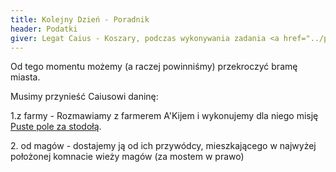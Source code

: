 ```yaml
---
title: Kolejny Dzień - Poradnik
header: Podatki
giver: Legat Caius - Koszary, podczas wykonywania zadania <a href="../praca-dla-dona">Praca dla Dona</a>.
---
```

Od tego momentu możemy (a raczej powinniśmy) przekroczyć bramę miasta.

Musimy przynieść Caiusowi daninę:

1.z&nbsp;farmy - Rozmawiamy z&nbsp;farmerem A'Kijem i&nbsp;wykonujemy dla niego misję <a href="../puste-pole-za-stodola">Puste pole za stodołą</a>.

2.&nbsp;od magów - dostajemy ją od ich przywódcy, mieszkającego w&nbsp;najwyżej położonej komnacie wieży magów (za mostem w&nbsp;prawo)